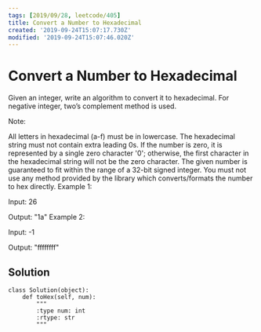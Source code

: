 ```yaml
---
tags: [2019/09/28, leetcode/405]
title: Convert a Number to Hexadecimal
created: '2019-09-24T15:07:17.730Z'
modified: '2019-09-24T15:07:46.020Z'
---
```


# Convert a Number to Hexadecimal

Given an integer, write an algorithm to convert it to hexadecimal. For negative integer, two’s complement method is used.

Note:

All letters in hexadecimal (a-f) must be in lowercase.
The hexadecimal string must not contain extra leading 0s. If the number is zero, it is represented by a single zero character '0'; otherwise, the first character in the hexadecimal string will not be the zero character.
The given number is guaranteed to fit within the range of a 32-bit signed integer.
You must not use any method provided by the library which converts/formats the number to hex directly.
Example 1:

Input:
26

Output:
"1a"
Example 2:

Input:
-1

Output:
"ffffffff"

## Solution

```
class Solution(object):
    def toHex(self, num):
        """
        :type num: int
        :rtype: str
        """
        
```
